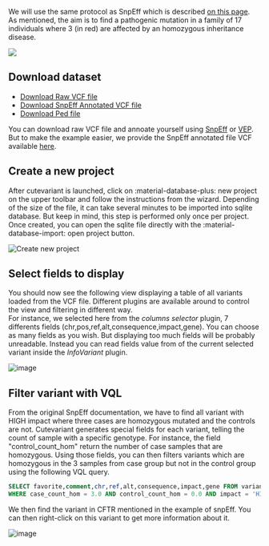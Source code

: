 We will use the same protocol as SnpEff which is described [on this page](https://pcingola.github.io/SnpEff/examples/).       
As mentioned, the aim is to find a pathogenic mutation in a family of 17 individuals where 3 (in red) are affected by an homozygous inheritance disease.

![](https://pcingola.github.io/SnpEff/images/Cingolani_Figure2.png)  

## Download dataset

- [Download Raw VCF file](https://drive.google.com/file/d/1GtuYPS5b5rNyr39hvtv6Dcbp3wOm9OE2/view?usp=sharing)
- [Download SnpEff Annotated VCF file](https://drive.google.com/file/d/1xcLfioJ5hyNJ3bDlyJfuBbDmftDWUFLH/view?usp=sharing)
- [Download Ped file](https://drive.google.com/file/d/1lrVwpbDhHwM4fVYgvk73YeyIMFDGWyz-/view?usp=sharing)

You can download raw VCF file and annoate yourself using [SnpEff](https://pcingola.github.io/SnpEff/examples/) or [VEP](http://www.ensembl.org/info/docs/tools/vep/index.html).       
But to make the example  easier, we provide the SnpEff annotated file VCF available [here](https://drive.google.com/file/d/1xcLfioJ5hyNJ3bDlyJfuBbDmftDWUFLH/view). 

## Create a new project 
After cutevariant is launched, click on :material-database-plus: new project on the upper toolbar and follow the instructions from the wizard. 
Depending of the size of the file, it can take several minutes to be imported into sqlite database. But keep in mind, this step is performed only once per project. Once created, you can open the sqlite file directly with the :material-database-import: open project button. 
 
![Create new project](https://user-images.githubusercontent.com/1911063/98835839-383e1900-2441-11eb-893f-bd30c5524830.gif)

## Select fields to display
You should now see the following view displaying a table of all variants loaded from the VCF file. Different plugins are available around to control the view and filtering in different way.       
For instance, we selected here from the _columns selector_ plugin, 7 differents fields (chr,pos,ref,alt,consequence,impact,gene).
You can choose as many fields as you wish. But displaying too much fields will be probably unreadable. Instead you can read fields value from of the current selected variant inside the _InfoVariant_ plugin. 

![image](https://user-images.githubusercontent.com/1911063/98836859-7ee04300-2442-11eb-9f51-0b76a0fbdf64.png)

## Filter variant with VQL 
From the original SnpEff documentation, we have to find all variant with HIGH impact where three cases are homozygous mutated and the controls are not. 
Cutevariant generates special fields for each variant, telling the count of sample with a specific genotype. For instance, the field "control_count_hom" return the number of case samples that are homozygous. Using those fields, you can then filters variants which are homozygous in the 3 samples from case group but not in the control group using the following VQL query.

```sql
SELECT favorite,comment,chr,ref,alt,consequence,impact,gene FROM variants 
WHERE case_count_hom = 3.0 AND control_count_hom = 0.0 AND impact = 'HIGH'
```

We then find the variant in CFTR mentioned in the example of snpEff. You can then right-click on this variant to get more information about it.

![image](https://user-images.githubusercontent.com/1911063/98838794-06c74c80-2445-11eb-9373-d0413fada83e.png)



